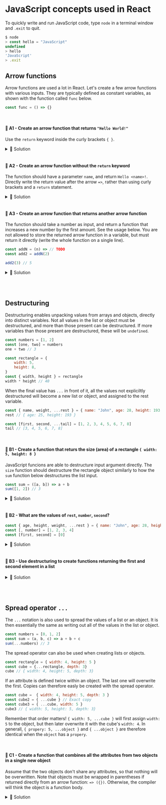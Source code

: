 # JavaScript concepts used in React
To quickly write and run JavaScript code, type `node` in a terminal window and `.exit` to quit.
```js
$ node
> const hello = "JavaScript"
undefined
> hello
'JavaScript'
> .exit
```


## Arrow functions

Arrow functions are used a lot in React. Let's create a few arrow functions with various inputs. They are typically defined as constant variables, as shown with the function called `func` below.
```js
const func = () => {}
```

<br>

#### 📌 A1 - Create an arrow function that returns `"Hello World!"`
Use the `return` keyword inside the curly brackets `{ }`.

<details><summary>🔑 Solution</summary>

```jsx
const greeting = () => {
    return "Hello World!"
}
```
</details>

<br>

#### 📌 A2 - Create an arrow function without the `return` keyword
The function should have a parameter `name`, and return `Hello <name>!`. Directly write the return value after the arrow `=>`, rather than using curly brackets and a `return` statement.

<details><summary>🔑 Solution</summary>

```jsx
const greeting = (name) => `Hello ${name}`
```
</details>

<br>

#### 💎 A3 - Create an arrow function that returns another arrow function
The function should take a number as input, and return a function that increases a new number by the first amount. See the usage below. You are not allowed to store the returned arrow function in a variable, but must return it directly (write the whole function on a single line).
```js
const addN = (n) => // TODO
const add2 = addN(2)

add2(3) // 5
```

<details><summary>🔑 Solution</summary>

```jsx
const addN = (n) => (m) => n + m
```
</details>



<br><br>

## Destructuring
Destructuring enables unpacking values from arrays and objects, directly into distinct variables. Not all values in the list or object must be destructured, and more than those present can be destructured. If more variables than those present are destructured, these will be `undefined`.
```js
const numbers = [1, 2]
const [one, two] = numbers
one + two // 3
```
```js
const rectangle = {
    width: 5,
    height: 8,
}
const { width, height } = rectangle
width * height // 40
```

When the final value has `...` in front of it, all the values not expliciltly destructured will become a new list or object, and assigned to the rest variable.
```js
const { name, weight, ...rest } = { name: "John", age: 28, height: 193, weight: 83 }
rest // { age: 25, height: 193 }

const [first, second, ...tail] = [1, 2, 3, 4, 5, 6, 7, 8]
tail // [3, 4, 5, 6, 7, 8]
```

<br>

#### 📌 B1 - Create a function that returs the size (area) of a rectangle `{ width: 5, height: 8 }`
JavaScript funcions are able to destructure input argument directly. The `size` function should destructure the rectangle object similarly to how the `sum` function below destructures the list input.
```js
const sum = ([a, b]) => a + b
sum([1, 2]) // 3
````
<details><summary>🔑 Solution</summary>

```jsx
const size = ({ width, height }) => width * height
```
</details>

<br>

#### 📌 B2 - What are the values of `rest`, `number`, `second`?
```js
const { age, height, weight, ...rest } = { name: "John", age: 28, height: 193, weight: 83 }
const [, number] = [1, 2, 3, 4]
const [first, second] = [0]
```

<details><summary>🔑 Solution</summary>

```js
rest: { name: "John" }
number: 2
second: undefined
```
</details>

<br>

#### 💎 B3 - Use destructuring to create functions returning the first and second element in a list
<details><summary>🔑 Solution</summary>

```js
const first = ([value]) => value
const second = ([, value]) => value
```
</details>


<br><br>

## Spread operator  `...`
The `...` notation is also used to spread the values of a list or an object. It is then essentially the same as writing out all of the values in the list or object.
```js
const numbers = [0, 1, 2]
const sum = (a, b, c) => a + b + c
sum(...numbers) // 3
```
The spread operator can also be used when creating lists or objects.
```js
const rectangle = { width: 4, height: 5 }
const cube = {...rectangle, depth: 3}
cube // { width: 4, height: 5, depth: 3}
```
If an attribute is defined twice within an object. The last one will overwrite the first. Copies can therefore easly be created with the spread operator.
```js
const cube =  { width: 4, height: 5, depth: 3 }
const cube2 = { ...cube } // Exact copy
const cube3 = { ...cube, width: 5 }
cube3 // { width: 5, height: 5, depth: 3}
```
Remember that order matters! `{ width: 5, ...cube }` will first assign `width: 5` to the object, but then later overwrite it with the cube's `width: 4`. In generall, `{ propery: 5, ...object }` and `{ ...object }` are therefore identical when the `object` has a `propery`.

<br>

#### 📌 C1 - Create a function that combines all the attributes from two objects in a single new object
Assume that the two objects don't share any attributes, so that nothing will be overwritten. Note that objects must be wrapped in parentheses if returned directly from an arrow function: `=> ({})`. Otherwise, the compiler will think the object is a function body.
<details><summary>🔑 Solution</summary>

```js
const combine = (a, b) => ({ ...a, ...b })
```
</details>
